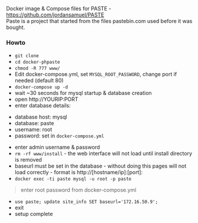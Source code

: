 Docker image & Compose files for PASTE - https://github.com/jordansamuel/PASTE  
Paste is a project that started from the files pastebin.com used before it was bought.  

### Howto  

* `git clone `  
* `cd docker-phpaste`  
* `chmod -R 777 www/`  
* Edit docker-compose.yml, set `MYSQL_ROOT_PASSWORD`, change port if needed (default 80)  
* `docker-compose up -d`  
* wait ~30 seconds for mysql startup & database creation  
* open http://YOURIP:PORT  
* enter database details:  
- database host: mysql
- database: paste  
- username:  root  
- password:  set in `docker-compose.yml`  
* enter admin username & password
* `rm -rf www/install` - the web interface will not load until install directory is removed  
* baseurl must be set in the database - without doing this pages will not load correctly - format is http://[hostname/ip]:[port]:  
* `docker exec -ti paste mysql -u root -p paste`  
> enter root password from docker-compose.yml  
* `use paste; update site_info SET baseurl='172.16.50.9';`  
* exit
* setup complete
